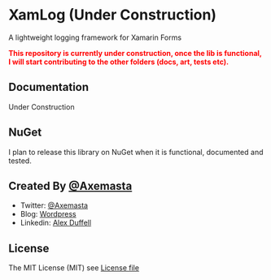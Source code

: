 # XamLog (Under Construction)
A lightweight logging framework for Xamarin Forms 



<span style="color:red"><strong>This repository is currently under construction, once the lib is functional, I will start contributing to the other folders (docs, art, tests etc).</strong></span>





## Documentation

Under Construction

## NuGet
I plan to release this library on NuGet when it is functional, documented and tested.

## Created By [@Axemasta](https://twitter.com/axemasta)

* Twitter: [@Axemasta](https://twitter.com/axemasta)
* Blog: [Wordpress](https://alexduffell.wordpress.com/)
* Linkedin: [Alex Duffell](http://www.linkedin.com/in/alexander-duffell-a05a30130)

## License
The MIT License (MIT) see [License file](LICENSE)
